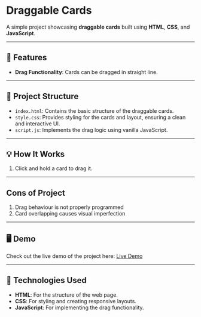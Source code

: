 # Draggable Cards  

A simple project showcasing **draggable cards** built using **HTML**, **CSS**, and **JavaScript**.   

---

## 🚀 Features  
- **Drag Functionality**: Cards can be dragged in straight line.
  
---

## 📂 Project Structure  
- `index.html`: Contains the basic structure of the draggable cards.  
- `style.css`: Provides styling for the cards and layout, ensuring a clean and interactive UI.  
- `script.js`: Implements the drag logic using vanilla JavaScript.  

---

## 💡 How It Works  
1. Click and hold a card to drag it.  

---

## Cons of Project
1. Drag behaviour is not properly programmed
2. Card overlapping causes visual imperfection


---

## 🖥️ Demo  
Check out the live demo of the project here: [Live Demo](https://vritcards.netlify.app/)   

---

## 🔧 Technologies Used  
- **HTML**: For the structure of the web page.  
- **CSS**: For styling and creating responsive layouts.  
- **JavaScript**: For implementing the drag functionality.  

